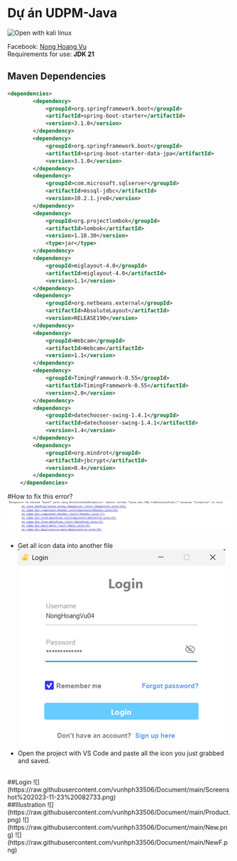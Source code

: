 # Dự án UDPM-Java
![Open with kali linux](https://prodwewpstorageaccount.s3.eu-central-1.amazonaws.com/wp-content/uploads/sites/4/2017/07/09061156/Running-Kali-Linux-on-Client-Hyper-V841x281.jpg)

Facebook: [Nong Hoang Vu](https://www.facebook.com/NongHoangVu04)<br>
Requirements for use: __JDK 21__
## Maven Dependencies
```xml
<dependencies>
        <dependency>
            <groupId>org.springframework.boot</groupId>
            <artifactId>spring-boot-starter</artifactId>
            <version>3.1.0</version>
        </dependency>
        <dependency>
            <groupId>org.springframework.boot</groupId>
            <artifactId>spring-boot-starter-data-jpa</artifactId>
            <version>3.1.0</version>
        </dependency>
        <dependency>
            <groupId>com.microsoft.sqlserver</groupId>
            <artifactId>mssql-jdbc</artifactId>
            <version>10.2.1.jre8</version>
        </dependency>
        <dependency>
            <groupId>org.projectlombok</groupId>
            <artifactId>lombok</artifactId>
            <version>1.18.30</version>
            <type>jar</type>
        </dependency>
        <dependency>
            <groupId>miglayout-4.0</groupId>
            <artifactId>miglayout-4.0</artifactId>
            <version>1.1</version>
        </dependency>
        <dependency>
            <groupId>org.netbeans.external</groupId>
            <artifactId>AbsoluteLayout</artifactId>
            <version>RELEASE190</version>
        </dependency>
        <dependency>
            <groupId>Webcam</groupId>
            <artifactId>Webcam</artifactId>
            <version>1.1</version>
        </dependency>
        <dependency>
            <groupId>TimingFramework-0.55</groupId>
            <artifactId>TimingFramework-0.55</artifactId>
            <version>2.0</version>
        </dependency>
        <dependency>
            <groupId>datechooser-swing-1.4.1</groupId>
            <artifactId>datechooser-swing-1.4.1</artifactId>
            <version>1.4</version>
        </dependency>
        <dependency>
            <groupId>org.mindrot</groupId>
            <artifactId>jbcrypt</artifactId>
            <version>0.4</version>
        </dependency>
    </dependencies>
```
#How to fix this error?
![](https://raw.githubusercontent.com/vunhph33506/Document/main/Screenshot%202023-11-17%20100721.png)
- Get all icon data into another file
  ![](https://raw.githubusercontent.com/vunhph33506/Document/main/Login.png)
- Open the project with VS Code and paste all the icon you just grabbed and saved.

<br>
##Login
![](https://raw.githubusercontent.com/vunhph33506/Document/main/Screenshot%202023-11-23%20082733.png)
<br>
##Illustration
![](https://raw.githubusercontent.com/vunhph33506/Document/main/Product.png)
![](https://raw.githubusercontent.com/vunhph33506/Document/main/New.png)
![](https://raw.githubusercontent.com/vunhph33506/Document/main/NewF.png)
